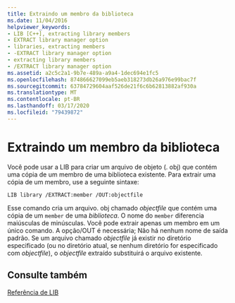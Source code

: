```yaml
---
title: Extraindo um membro da biblioteca
ms.date: 11/04/2016
helpviewer_keywords:
- LIB [C++], extracting library members
- EXTRACT library manager option
- libraries, extracting members
- -EXTRACT library manager option
- extracting library members
- /EXTRACT library manager option
ms.assetid: a2c5c2a1-9b7e-489a-a9a4-1dec694e1fc5
ms.openlocfilehash: 874866627099eb5aeb318273db26a976e99bac7f
ms.sourcegitcommit: 63784729604aaf526de21f6c6b62813882af930a
ms.translationtype: MT
ms.contentlocale: pt-BR
ms.lasthandoff: 03/17/2020
ms.locfileid: "79439872"
---
```

# <a name="extracting-a-library-member"></a>Extraindo um membro da biblioteca

Você pode usar a LIB para criar um arquivo de objeto (. obj) que contém uma cópia de um membro de uma biblioteca existente. Para extrair uma cópia de um membro, use a seguinte sintaxe:

```
LIB library /EXTRACT:member /OUT:objectfile
```

Esse comando cria um arquivo. obj chamado *objectfile* que contém uma cópia de um `member` de uma *biblioteca*. O nome do `member` diferencia maiúsculas de minúsculas. Você pode extrair apenas um membro em um único comando. A opção/OUT é necessária; Não há nenhum nome de saída padrão. Se um arquivo chamado *objectfile* já existir no diretório especificado (ou no diretório atual, se nenhum diretório for especificado com *objectfile*), o *objectfile* extraído substituirá o arquivo existente.

## <a name="see-also"></a>Consulte também

[Referência de LIB](lib-reference.md)
